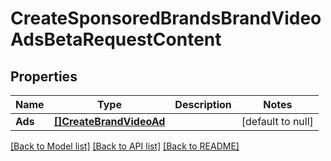 # CreateSponsoredBrandsBrandVideoAdsBetaRequestContent

## Properties
Name | Type | Description | Notes
------------ | ------------- | ------------- | -------------
**Ads** | [**[]CreateBrandVideoAd**](CreateBrandVideoAd.md) |  | [default to null]

[[Back to Model list]](../README.md#documentation-for-models) [[Back to API list]](../README.md#documentation-for-api-endpoints) [[Back to README]](../README.md)

